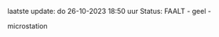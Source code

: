laatste update: 
do 26-10-2023 18:50   uur 
Status: FAALT - geel - 
<div class="service Y">microstation</div>